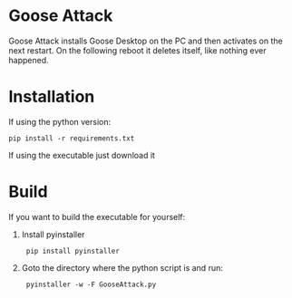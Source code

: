 # Goose Attack
Goose Attack installs Goose Desktop on the PC and then activates on the next restart. On the following reboot it deletes itself, like nothing ever happened.

# Installation
If using the python version:

    pip install -r requirements.txt

If using the executable just download it

# Build
If you want to build the executable for yourself: 
1. Install pyinstaller

        pip install pyinstaller
2. Goto the directory where the python script is and run:

        pyinstaller -w -F GooseAttack.py